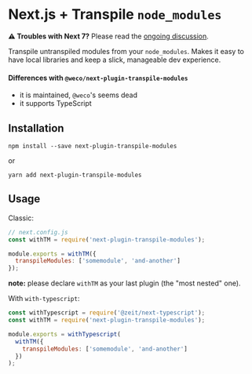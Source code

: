 # Next.js + Transpile `node_modules`


**⚠️ Troubles with Next 7?** Please read the [ongoing discussion](https://github.com/martpie/next-plugin-transpile-modules/issues/1).

Transpile untranspiled modules from your `node_modules`.
Makes it easy to have local libraries and keep a slick, manageable dev experience.

#### Differences with `@weco/next-plugin-transpile-modules`

- it is maintained, `@weco`'s seems dead
- it supports TypeScript

## Installation

```
npm install --save next-plugin-transpile-modules
```

or

```
yarn add next-plugin-transpile-modules
```

## Usage

Classic:

```js
// next.config.js
const withTM = require('next-plugin-transpile-modules');

module.exports = withTM({
  transpileModules: ['somemodule', 'and-another']
});
```

**note:** please declare `withTM` as your last plugin (the "most nested" one).

With `with-typescript`:

```js
const withTypescript = require('@zeit/next-typescript');
const withTM = require('next-plugin-transpile-modules');

module.exports = withTypescript(
  withTM({
    transpileModules: ['somemodule', 'and-another']
  })
);
```
